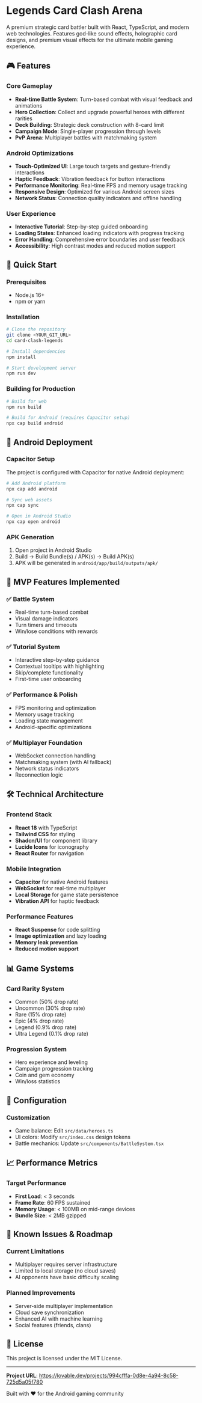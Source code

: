 # Legends Card Clash Arena

A premium strategic card battler built with React, TypeScript, and modern web technologies. Features god-like sound effects, holographic card designs, and premium visual effects for the ultimate mobile gaming experience.

## 🎮 Features

### Core Gameplay
- **Real-time Battle System**: Turn-based combat with visual feedback and animations
- **Hero Collection**: Collect and upgrade powerful heroes with different rarities
- **Deck Building**: Strategic deck construction with 8-card limit
- **Campaign Mode**: Single-player progression through levels
- **PvP Arena**: Multiplayer battles with matchmaking system

### Android Optimizations
- **Touch-Optimized UI**: Large touch targets and gesture-friendly interactions
- **Haptic Feedback**: Vibration feedback for button interactions
- **Performance Monitoring**: Real-time FPS and memory usage tracking
- **Responsive Design**: Optimized for various Android screen sizes
- **Network Status**: Connection quality indicators and offline handling

### User Experience
- **Interactive Tutorial**: Step-by-step guided onboarding
- **Loading States**: Enhanced loading indicators with progress tracking
- **Error Handling**: Comprehensive error boundaries and user feedback
- **Accessibility**: High contrast modes and reduced motion support

## 🚀 Quick Start

### Prerequisites
- Node.js 16+ 
- npm or yarn

### Installation
```bash
# Clone the repository
git clone <YOUR_GIT_URL>
cd card-clash-legends

# Install dependencies
npm install

# Start development server
npm run dev
```

### Building for Production
```bash
# Build for web
npm run build

# Build for Android (requires Capacitor setup)
npx cap build android
```

## 📱 Android Deployment

### Capacitor Setup
The project is configured with Capacitor for native Android deployment:

```bash
# Add Android platform
npx cap add android

# Sync web assets
npx cap sync

# Open in Android Studio
npx cap open android
```

### APK Generation
1. Open project in Android Studio
2. Build → Build Bundle(s) / APK(s) → Build APK(s)
3. APK will be generated in `android/app/build/outputs/apk/`

## 🎯 MVP Features Implemented

### ✅ Battle System
- Real-time turn-based combat
- Visual damage indicators
- Turn timers and timeouts
- Win/lose conditions with rewards

### ✅ Tutorial System  
- Interactive step-by-step guidance
- Contextual tooltips with highlighting
- Skip/complete functionality
- First-time user onboarding

### ✅ Performance & Polish
- FPS monitoring and optimization
- Memory usage tracking
- Loading state management
- Android-specific optimizations

### ✅ Multiplayer Foundation
- WebSocket connection handling
- Matchmaking system (with AI fallback)
- Network status indicators
- Reconnection logic

## 🛠 Technical Architecture

### Frontend Stack
- **React 18** with TypeScript
- **Tailwind CSS** for styling
- **Shadcn/UI** for component library
- **Lucide Icons** for iconography
- **React Router** for navigation

### Mobile Integration
- **Capacitor** for native Android features
- **WebSocket** for real-time multiplayer
- **Local Storage** for game state persistence
- **Vibration API** for haptic feedback

### Performance Features
- **React Suspense** for code splitting
- **Image optimization** and lazy loading
- **Memory leak prevention**
- **Reduced motion support**

## 📊 Game Systems

### Card Rarity System
- Common (50% drop rate)
- Uncommon (30% drop rate)  
- Rare (15% drop rate)
- Epic (4% drop rate)
- Legend (0.9% drop rate)
- Ultra Legend (0.1% drop rate)

### Progression System
- Hero experience and leveling
- Campaign progression tracking
- Coin and gem economy
- Win/loss statistics

## 🔧 Configuration

### Customization
- Game balance: Edit `src/data/heroes.ts`
- UI colors: Modify `src/index.css` design tokens
- Battle mechanics: Update `src/components/BattleSystem.tsx`

## 📈 Performance Metrics

### Target Performance
- **First Load**: < 3 seconds
- **Frame Rate**: 60 FPS sustained
- **Memory Usage**: < 100MB on mid-range devices
- **Bundle Size**: < 2MB gzipped

## 🐛 Known Issues & Roadmap

### Current Limitations
- Multiplayer requires server infrastructure
- Limited to local storage (no cloud saves)
- AI opponents have basic difficulty scaling

### Planned Improvements
- Server-side multiplayer implementation
- Cloud save synchronization
- Enhanced AI with machine learning
- Social features (friends, clans)

## 📄 License

This project is licensed under the MIT License.

---

**Project URL**: https://lovable.dev/projects/994cfffa-0d8e-4a94-8c58-725d5a05f780

Built with ❤️ for the Android gaming community

